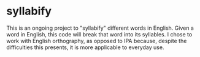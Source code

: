 # syllabify
This is an ongoing project to "syllabify" different words in English. Given a word in English, 
this code will break that word into its syllables. I chose to work with English orthography, as opposed to IPA because,
despite the difficulties this presents, it is more applicable to everyday use. 


